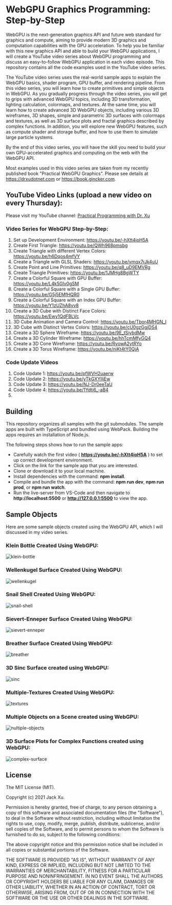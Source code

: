 # WebGPU Graphics Programming: Step-by-Step 

WebGPU is the next-generation graphics API and future web standard for graphics and compute, aiming to provide modern 3D graphics and 
computation capabilities with the GPU acceleration. To help you be familiar with this new graphics API and able to build your WebGPU 
applications, I will create a YouTube video series about WebGPU programming and discuss an easy-to-follow WebGPU application in each video episode. 
This repository contains all the code examples used in the YouTube video series.

The YouTube video series uses the real-world sample apps to explain the WebGPU basics, shader program, GPU buffer, and rendering pipeline. From this video series, you will learn how to create primitives and simple objects in WebGPU. As you gradually progress through the video series, you will get to grips with advanced WebGPU topics, including 3D transformation, lighting calculation, colormaps, and textures. At the same time, you will learn how to create advanced 3D WebGPU objects, including various 3D wireframes, 3D shapes, simple and parametric 3D surfaces with 
colormaps and textures, as well as 3D surface plots and fractal graphics described by complex functions. In addition, you will explore new WebGPU features, such as compute shader and storage buffer, and how to use them to simulate large particle systems.

By the end of this video series, you will have the skill you need to build your own GPU-accelerated graphics and computing on the web with the WebGPU API. 

Most examples used in this video series are taken from my recently published book "Practical WebGPU Graphics". Please see details at https://drxudotnet.com or https://book.gincker.com. 

## YouTube Video Links (upload a new video on every Thursday):

Please visit my YouTube channel: [Practical Programming with Dr. Xu](https://www.youtube.com/channel/UCg14XfqXim0vpgabU3T7tRg)

### Video Series for WebGPU Step-by-Step:

1. Set up Development Environment: https://youtu.be/-hXtt4ioH5A  
2. Create First Triangle: https://youtu.be/QWh968pmsbg
3. Create Triangle with different Vertex Colors: https://youtu.be/h6Dqos4mfVY
4. Create a Triangle with GLSL Shaders: https://youtu.be/vmqx7rJk4uU
5. Create Point and Line Primitives: https://youtu.be/q8_uD9EMVRg
6. Create Triangle Primitives: https://youtu.be/1JMHg8BgWTY
7. Create a Colorful Square with GPU Buffer: https://youtu.be/L4k5Glv0gSM
8. Create a Colorful Square with a Single GPU Buffer: https://youtu.be/G5j5EMfHQR0
9. Create a Colorful Square with an Index GPU Buffer: https://youtu.be/Y1zUZhA8vv8
10. Create a 3D Cube with Distinct Face Colors: https://youtu.be/Ewy1QdFBLVc
11. 3D Cube Animation and Camera Control: https://youtu.be/Tbor4MHGN_I
12. 3D Cube with Distinct Vertex Colors: https://youtu.be/cU0gzGgjDS4 
13. Create a 3D Sphere Wireframe: https://youtu.be/9E_tSiybdMw
14. Create a 3D Cylinder Wireframe: https://youtu.be/hhTcmMfyGQ4
15. Create a 3D Cone Wireframe: https://youtu.be/RyowA2ytRYo
16. Create a 3D Torus Wireframe: https://youtu.be/njKt4tY0QjA
### Code Update Videos

1. Code Update 1: https://youtu.be/pfWVH2uaerw
2. Code Update 2: https://youtu.be/yTkGXYlIjEw
3. Code Update 3: https://youtu.be/NJ-Dr0eeTaU
4. Code Update 4: https://youtu.be/1Ydti6_-aB4
1. 
## Building

This repository organizes all samples with the git submodules. The sample apps are built with TypeScript and bundled using WebPack. Building the apps requires an installation of Node.js.

The following steps shows how to run the sample apps:

* Carefully watch the first video ( **https://youtu.be/-hXtt4ioH5A** ) to set up correct development environment. 
* Click on the link for the sample app that you are interested.
* Clone or download it to your local machine.
* Install dependencies with the command: **npm install**.
* Compile and bundle the app with the command: **npm run dev**, **npm run prod**, or **npm run watch**.
* Run the live-server from VS-Code and then navigate to **http://localhost:5500** or **http://127.0.0.1:5500** to view the app.

## Sample Objects 
Here are some sample objects created using the WebGPU API, which I will discussed in my video series.

### Klein Bottle Created Using WebGPU:
![klein-bottle](assets/klein-bottle.png)

### Wellenkugel Surface Created Using WebGPU:  
![wellenkugel](assets/wellenkugel.png) 

### Snail Shell Created Using WebGPU:
![snail-shell](assets/snail-shell.png)

### Sievert-Enneper Surface Created Using WebGPU:
![sievert-enneper](assets/sievert-enneper.png)

### Breather Surface Created Using WebGPU:
![breather](assets/breather.png)

### 3D Sinc Surface created using WebGPU:
![sinc](assets/sinc.png) 

### Multiple-Textures Created Using WebGPU:
![textures](assets/textures.png) 

### Multiple Objects on a Scene created using WebGPU:
![nultiple-objects](assets/multiple-objects.png) 

### 3D Surface Plots for Complex Functions created using WebGPU:
![complex-surface](assets/complex-surface.png) 

<!--### Another Surface Plot for Complex Function:
![complex-surface1](assets/complex-surface1.png) -->

## License

The MIT License (MIT).

Copyright (c) 2021 Jack Xu.

Permission is hereby granted, free of charge, to any person obtaining a copy of this software and associated documentation files (the "Software"), to deal in the Software without restriction, including without limitation the rights to use, copy, modify, merge, publish, distribute, sublicense, and/or sell copies of the Software, and to permit persons to whom the Software is furnished to do so, subject to the following conditions:

The above copyright notice and this permission notice shall be included in all copies or substantial portions of the Software.

THE SOFTWARE IS PROVIDED "AS IS", WITHOUT WARRANTY OF ANY KIND, EXPRESS OR IMPLIED, INCLUDING BUT NOT LIMITED TO THE WARRANTIES OF MERCHANTABILITY, FITNESS FOR A PARTICULAR PURPOSE AND NONINFRINGEMENT. IN NO EVENT SHALL THE AUTHORS OR COPYRIGHT HOLDERS BE LIABLE FOR ANY CLAIM, DAMAGES OR OTHER LIABILITY, WHETHER IN AN ACTION OF CONTRACT, TORT OR OTHERWISE, ARISING FROM, OUT OF OR IN CONNECTION WITH THE SOFTWARE OR THE USE OR OTHER DEALINGS IN THE SOFTWARE.
 
